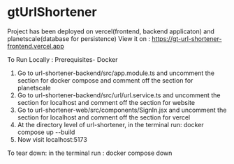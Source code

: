 # gtUrlShortener

Project has been deployed on vercel(frontend, backend applicaton) and planetscale(database for persistence)
View it on : https://gt-url-shortener-frontend.vercel.app

To Run Locally : 
  Prerequisites- Docker 
  1) Go to url-shortener-backend/src/app.module.ts and uncomment the section for docker compose and comment off the section for planetscale
  2) Go to url-shortener-backend/src/url/url.service.ts and uncomment the section for localhost and comment off the section for website
  3) Go to url-shortener-web/src/components/SignIn.jsx and uncomment the section for localhost and comment off the section for vercel
  4) At the directory level of url-shortener, in the terminal run: docker compose up --build 
  5) Now visit localhost:5173

To tear down: 
in the terminal run : docker compose down 